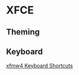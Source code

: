 # XFCE

## Theming

## Keyboard
[xfmw4 Keyboard Shortcuts](https://github.com/eam-00/Linux-Notes/blob/main/Keyboard/linux-notes-keyboard.md#xfce-window-manager-keyboard-shortcuts)


